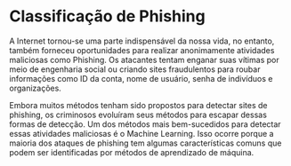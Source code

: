 # Classificação de Phishing

A Internet tornou-se uma parte indispensável da nossa vida, no entanto, também forneceu oportunidades para realizar anonimamente atividades maliciosas como Phishing. Os atacantes tentam enganar suas vítimas por meio de engenharia social ou criando sites fraudulentos para roubar informações como ID da conta, nome de usuário, senha de indivíduos e organizações.

Embora muitos métodos tenham sido propostos para detectar sites de phishing, os criminosos evoluíram seus métodos para escapar dessas formas de detecção. Um dos métodos mais bem-sucedidos para detectar essas atividades maliciosas é o Machine Learning. Isso ocorre porque a maioria dos ataques de phishing tem algumas características comuns que podem ser identificadas por métodos de aprendizado de máquina.
